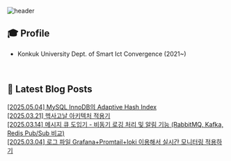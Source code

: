 
![header](https://capsule-render.vercel.app/api?type=waving&color=auto&height=220&section=header&text=Minu%20Kim&fontSize=60&animation=fadeIn&fontAlignY=38&descAlignY=51&descAlign=62)

## 🎓 Profile
- Konkuk University Dept. of Smart Ict Convergence (2021~)

<br>

## 📕 Latest Blog Posts     

<a href ="https://kminu.tistory.com/240"> [2025.05.04] MySQL InnoDB의 Adaptive Hash Index </a> <br><a href ="https://kminu.tistory.com/239"> [2025.03.21] 헥사고날 아키텍처 적용기 </a> <br><a href ="https://kminu.tistory.com/238"> [2025.03.14] 메시지 큐 도입기 - 비동기 로깅 처리 및 알림 기능 (RabbitMQ, Kafka, Redis Pub/Sub 비교) </a> <br><a href ="https://kminu.tistory.com/237"> [2025.03.04] 로그 파일 Grafana+Promtail+loki 이용해서 실시간 모니터링 적용하기 </a> <br>